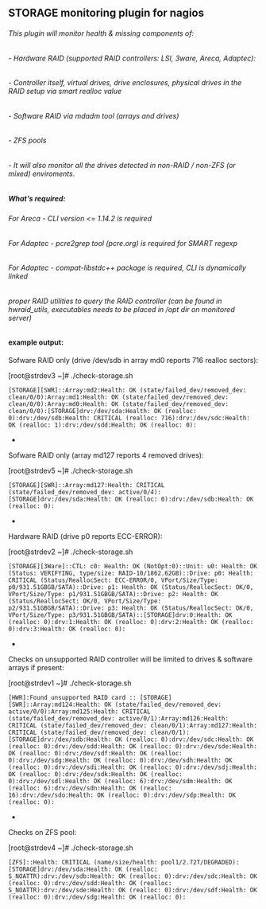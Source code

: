 ## STORAGE monitoring plugin for nagios


###### This plugin will monitor health & missing components of:

###### -  Hardware RAID (supported RAID controllers: LSI, 3ware, Areca, Adaptec):

###### -  Controller itself, virtual drives, drive enclosures, physical drives in the RAID setup via smart realloc value

###### -  Software RAID via mdadm tool (arrays and drives)

###### -  ZFS pools

###### -  It will also monitor all the drives detected in non-RAID / non-ZFS (or mixed) enviroments.



##### What's required:

###### For Areca - CLI version <= 1.14.2 is required

###### For Adaptec - pcre2grep tool (pcre.org) is required for SMART regexp

###### For Adaptec - compat-libstdc++ package is required, CLI is dynamically linked

###### proper RAID utilities to query the RAID controller (can be found in hwraid_utils, executables needs to be placed in /opt dir on monitored server)

#### example output:


Sofware RAID only (drive /dev/sdb in array md0 reports 716 realloc sectors):

[root@strdev3 ~]# ./check-storage.sh

`[STORAGE][SWR]::Array:md2:Health: OK (state/failed_dev/removed_dev: clean/0/0):Array:md1:Health: OK (state/failed_dev/removed_dev: clean/0/0):Array:md0:Health: OK (state/failed_dev/removed_dev: clean/0/0):[STORAGE]drv:/dev/sda:Health: OK (realloc: 0):drv:/dev/sdb:Health: CRITICAL (realloc: 716):drv:/dev/sdc:Health: OK (realloc: 1):drv:/dev/sdd:Health: OK (realloc: 0):`

-

Sofware RAID only (array md127 reports 4 removed drives):

[root@strdev5 ~]# ./check-storage.sh

`[STORAGE][SWR]::Array:md127:Health: CRITICAL (state/failed_dev/removed_dev: active/0/4):[STORAGE]drv:/dev/sda:Health: OK (realloc: 0):drv:/dev/sdb:Health: OK (realloc: 0):`

-

Hardware RAID (drive p0 reports ECC-ERROR):

[root@strdev2 ~]# ./check-storage.sh

`[STORAGE][3Ware]::CTL: c0: Health: OK (NotOpt:0)::Unit: u0: Health: OK (Status: VERIFYING, type/size: RAID-10/1862.62GB)::Drive: p0: Health: CRITICAL (Status/ReallocSect: ECC-ERROR/0, VPort/Size/Type: p0/931.51GBGB/SATA)::Drive: p1: Health: OK (Status/ReallocSect: OK/0, VPort/Size/Type: p1/931.51GBGB/SATA)::Drive: p2: Health: OK (Status/ReallocSect: OK/0, VPort/Size/Type: p2/931.51GBGB/SATA)::Drive: p3: Health: OK (Status/ReallocSect: OK/0, VPort/Size/Type: p3/931.51GBGB/SATA)::[STORAGE]drv:0:Health: OK (realloc: 0):drv:1:Health: OK (realloc: 0):drv:2:Health: OK (realloc: 0):drv:3:Health: OK (realloc: 0):`

-

Checks on unsupported RAID controller will be limited to drives & software arrays if present:

[root@strdev1 ~]# ./check-storage.sh

`[HWR]:Found unsupported RAID card :: [STORAGE][SWR]::Array:md124:Health: OK (state/failed_dev/removed_dev: active/0/0):Array:md125:Health: CRITICAL (state/failed_dev/removed_dev: active/0/1):Array:md126:Health: CRITICAL (state/failed_dev/removed_dev: clean/0/1):Array:md127:Health: CRITICAL (state/failed_dev/removed_dev: clean/0/1):[STORAGE]drv:/dev/sdb:Health: OK (realloc: 0):drv:/dev/sdc:Health: OK (realloc: 0):drv:/dev/sdd:Health: OK (realloc: 0):drv:/dev/sde:Health: OK (realloc: 0):drv:/dev/sdf:Health: OK (realloc: 0):drv:/dev/sdg:Health: OK (realloc: 0):drv:/dev/sdh:Health: OK (realloc: 0):drv:/dev/sdi:Health: OK (realloc: 0):drv:/dev/sdj:Health: OK (realloc: 0):drv:/dev/sdk:Health: OK (realloc: 0):drv:/dev/sdl:Health: OK (realloc: 6):drv:/dev/sdm:Health: OK (realloc: 6):drv:/dev/sdn:Health: OK (realloc: 16):drv:/dev/sdo:Health: OK (realloc: 0):drv:/dev/sdp:Health: OK (realloc: 0):`

-

Checks on ZFS pool:

[root@strdev4 ~]# ./check-storage.sh

`[ZFS]::Health: CRITICAL (name/size/health: pool1/2.72T/DEGRADED):[STORAGE]drv:/dev/sda:Health: OK (realloc: S_NOATTR):drv:/dev/sdb:Health: OK (realloc: 0):drv:/dev/sdc:Health: OK (realloc: 0):drv:/dev/sdd:Health: OK (realloc: S_NOATTR):drv:/dev/sde:Health: OK (realloc: 0):drv:/dev/sdf:Health: OK (realloc: 0):drv:/dev/sdg:Health: OK (realloc: 0):`
